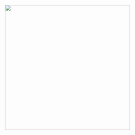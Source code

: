 <p align="center"><img src="https://encrypted-tbn0.gstatic.com/images?q=tbn:ANd9GcRsxP_NFtFj7GfQRJQSb9u5SHvEHZ81QSpqYA&usqp=CAU" width="400"></p>
